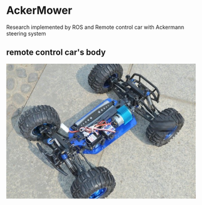 # AckerMower
Research implemented by ROS and Remote control car with Ackermann steering system

## remote control car's body
![image](https://github.com/RalphKai/AckerMower/blob/master/referenceImage/body.jpg)
